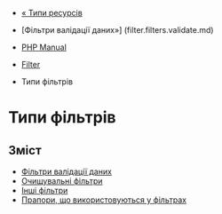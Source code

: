 - [« Типи ресурсів](filter.resources.md)
- [Фільтри валідації даних»] (filter.filters.validate.md)

- [PHP Manual](index.md)
- [Filter](book.filter.md)
- Типи фільтрів

# Типи фільтрів

## Зміст

- [Фільтри валідації даних](filter.filters.validate.md)
- [Очищувальні фільтри](filter.filters.sanitize.md)
- [Інші фільтри](filter.filters.misc.md)
- [Прапори, що використовуються у фільтрах](filter.filters.flags.md)
